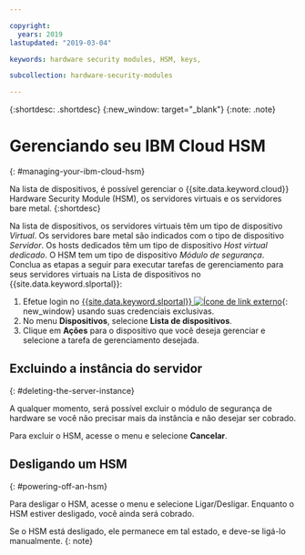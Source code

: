 ```yaml
---

copyright:
  years: 2019
lastupdated: "2019-03-04"

keywords: hardware security modules, HSM, keys,

subcollection: hardware-security-modules

---
```


{:shortdesc: .shortdesc}
{:new_window: target="_blank"}
{:note: .note}

# Gerenciando seu IBM Cloud HSM
{: #managing-your-ibm-cloud-hsm}

Na lista de dispositivos, é possível gerenciar o {{site.data.keyword.cloud}} Hardware Security Module (HSM), os servidores virtuais e os servidores bare metal.
{:shortdesc}

Na lista de dispositivos, os servidores virtuais têm um tipo de dispositivo *Virtual*. Os servidores bare metal são indicados com o tipo de dispositivo *Servidor*. Os hosts dedicados têm um tipo de dispositivo *Host virtual dedicado*. O HSM tem um tipo de dispositivo *Módulo de segurança*.
Conclua as etapas a seguir para executar tarefas de gerenciamento para seus servidores virtuais na Lista de dispositivos no {{site.data.keyword.slportal}}:  
1. Efetue login no [{{site.data.keyword.slportal}} ![Ícone de link externo](../../icons/launch-glyph.svg "Ícone de link externo")](https://control.softlayer.com/){: new_window} usando suas credenciais exclusivas.
2. No menu **Dispositivos**, selecione **Lista de dispositivos**.
3. Clique em **Ações** para o dispositivo que você deseja gerenciar e selecione a tarefa de gerenciamento desejada.

## Excluindo a instância do servidor
{: #deleting-the-server-instance}

A qualquer momento, será possível excluir o módulo de segurança de hardware se você não precisar mais da instância e não desejar ser cobrado.

Para excluir o HSM, acesse o menu e selecione **Cancelar**.

## Desligando um HSM
{: #powering-off-an-hsm}

Para desligar o HSM, acesse o menu e selecione Ligar/Desligar. Enquanto o HSM estiver desligado, você ainda será cobrado.

Se o HSM está desligado, ele permanece em tal estado, e deve-se ligá-lo manualmente.
{: note}
